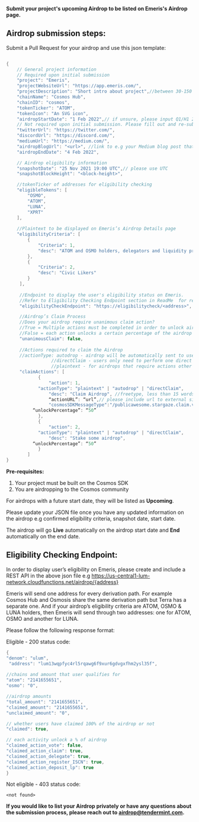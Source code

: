 **Submit your project's upcoming Airdrop to be listed on Emeris's Airdrop page.**

## **Airdrop submission steps:**

Submit a Pull Request for your airdrop and use this json template:

```java

{
    // General project information
    // Required upon initial submission
    "project": "Emeris", 
    "projectWebsiteUrl": "https://app.emeris.com/",
    "projectDescription": "Short intro about project",//between 30-150 words
    "chainName": "Cosmos Hub",
    "chainID": "cosmos",
    "tokenTicker": "ATOM",
    "tokenIcon": "An SVG icon",
    "airdropStartDate": "1 Feb 2022",// if unsure, please input Q1/H1 2022
    // Not required upon initial submission. Please fill out and re-submit pull request whenever you have the additional information ready
    "twitterUrl": "https://twitter.com/",
    "discordUrl": "https://discord.com/",
    "mediumUrl": "https://medium.com/",
    "airdropBlogUrl": "<url>", //link to e.g your Medium blog post that outlines the Airdrop details
    "airdropEndDate": "4 Feb 2022",

    // Airdrop eligibility information
    "snapshotDate": "25 Nov 2021 19:00 UTC",// please use UTC
    "snapshotBlockHeight": "<block-height>",

    //tokenTicker of addresses for eligibility checking 	
    "eligibleTokens": [
        "OSMO",
        "ATOM",
        "LUNA",
        "XPRT"
    ],
    
    //Plaintext to be displayed on Emeris’s Airdrop Details page
    "eligibilityCriteria": [ 
        {
            "Criteria": 1,
            "desc": "ATOM and OSMO holders, delegators and liquidity providers "
        },
        {
            "Criteria": 2,
            "desc": "Civic Likers"
        }
     ],
     
     //Endpoint to display the user's eligibility status on Emeris. 
     //Refer to Eligibility Checking Endpoint section in ReadMe  for required response formatting
     "eligibilityCheckEndpoint": "https://eligibilitycheck/<address>",

     //Airdrop’s Claim Process 
     //Does your airdrop require unanimous claim action? 
     //True = Multiple actions must be completed in order to unlock airdrop. 
     //False = each action unlocks a certain percentage of the airdrop
     "unanimousClaim": false, 
		
     //Actions required to claim the Airdrop
     //actionType: autodrop - airdrop will be automatically sent to users, 
                 //directClaim - users only need to perform one direct claim transaction to claim the entire airdrop, 
                 //plaintext - for airdrops that require actions other than autodrop or directClaim
     "claimActions": [
            {
                "action": 1,
	        "actionType": "plaintext" | "autodrop" | "directClaim",
                "desc": "Claim Airdrop", //freetype, less than 15 words
                “actionURL”: “url”,// please include url to external site if needed 
                "cosmosSDKMessageType":"/publicawesome.stargaze.claim.v1beta1.MsgInitialClaim",// please include exact Message Type for directClaim transactions
		  “unlockPercentage”: “50”
            },
            {
                "action": 2,
	        "actionType": "plaintext" | "autodrop" | "directClaim",
                "desc": "Stake some airdrop",
		  “unlockPercentage”: “50”
            }
        ]
}
```
       
**Pre-requisites:**
       
1. Your project must be built on the Cosmos SDK
2. You are airdropping to the Cosmos community
       
For airdrops with a future start date, they will be listed as **Upcoming**. 
       
Please update your JSON file once you have any updated information on the airdrop e.g confirmed eligibility criteria, snapshot date, start date. 

The airdrop will go **Live** automatically on the airdrop start date and **End** automatically on the end date. 
       
## **Eligibility Checking Endpoint:**
       
In order to display user’s eligibility on Emeris, please create and include a REST API in the above json file e.g https://us-central1-lum-network.cloudfunctions.net/airdrop/{address}
       
Emeris will send one address for every derivation path. For example Cosmos Hub and Osmosis share the same derivation path but Terra has a separate one. 
And if your airdrop’s eligibility criteria are ATOM, OSMO & LUNA holders, then Emeris will send through two addresses: one for ATOM, OSMO and another for LUNA. 
       
Please follow the following response format:

Eligible - 200 status code:
```java
{ 
"denom": "ulum",
 "address": "lum13wqpfyc4rl5rqawg6f9xur6gdvgxfhm2ysl35f", 
 
//chains and amount that user qualifies for   
"atom": "2141655651",  
"osmo": "0", 

//airdrop amounts   
"total_amount": "2141655651",   
"claimed_amount": "2141655651", 	
"unclaimed_amount": "0",

// whether users have claimed 100% of the airdrop or not 	
"claimed": true, 

// each activity unlock a % of airdrop   
"claimed_action_vote": false, 	
"claimed_action_claim": true,   
"claimed_action_delegate": true, 	
"claimed_action_register_ISCN": true, 	
"claimed_action_deposit_lp": true 
}
```
Not eligible - 403 status code:
```
<not found>
```

**If you would like to list your Airdrop privately or have any questions about the submission process, please reach out to airdrop@tendermint.com.**


